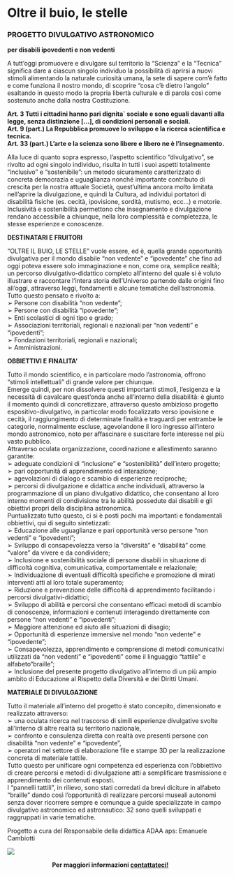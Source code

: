 Oltre il buio, le stelle
========================

### **PROGETTO DIVULGATIVO ASTRONOMICO**  
**per disabili ipovedenti e non vedenti**

A tutt’oggi promuovere e divulgare sul territorio la “Scienza” e la “Tecnica” significa dare a ciascun singolo individuo la possibilità di aprirsi a nuovi stimoli alimentando la naturale curiosità umana, la sete di sapere com’è fatto e come funziona il nostro mondo, di scoprire “cosa c’è dietro l’angolo” esaltando in questo modo la propria libertà culturale e di parola così come sostenuto anche dalla nostra Costituzione.

**Art. 3 Tutti i cittadini hanno pari dignita\` sociale e sono eguali davanti alla legge, senza distinzione \[…\], di condizioni personali e sociali.**  
**Art. 9 (part.) La Repubblica promuove lo sviluppo e la ricerca scientifica e tecnica.**  
**Art. 33 (part.) L’arte e la scienza sono libere e libero ne è l’insegnamento.**

Alla luce di quanto sopra espresso, l’aspetto scientifico “divulgativo”, se rivolto ad ogni singolo individuo, risulta in tutti i suoi aspetti totalmente “inclusivo” e “sostenibile”: un metodo sicuramente caratterizzato di concreta democrazia e uguaglianza nonché importante contributo di crescita per la nostra attuale Società, quest’ultima ancora molto limitata nell’aprire la divulgazione, e quindi la Cultura, ad individui portatori di disabilità fisiche (es. cecità, ipovisione, sordità, mutismo, ecc…) e motorie.  
Inclusività e sostenibilità permettono che insegnamento e divulgazione rendano accessibile a chiunque, nella loro complessità e completezza, le stesse esperienze e conoscenze.

**DESTINATARI E FRUITORI**

“OLTRE IL BUIO, LE STELLE” vuole essere, ed è, quella grande opportunità divulgativa per il mondo disabile “non vedente” e “ipovedente” che fino ad oggi poteva essere solo immaginazione e non, come ora, semplice realtà; un percorso divulgativo-didattico completo all’interno del quale si è voluto illustrare e raccontare l’intera storia dell’Universo partendo dalle origini fino all’oggi, attraverso leggi, fondamenti e alcune tematiche dell’astronomia.  
Tutto questo pensato e rivolto a:  
➢ Persone con disabilità “non vedente”;  
➢ Persone con disabilità “ipovedente”;  
➢ Enti scolastici di ogni tipo e grado;  
➢ Associazioni territoriali, regionali e nazionali per “non vedenti” e “ipovedenti”;  
➢ Fondazioni territoriali, regionali e nazionali;  
➢ Amministrazioni.

**OBBIETTIVI E FINALITA’**

Tutto il mondo scientifico, e in particolare modo l’astronomia, offrono “stimoli intellettuali” di grande valore per chiunque.  
Emerge quindi, per non dissolvere questi importanti stimoli, l’esigenza e la necessità di cavalcare quest’onda anche all’interno della disabilità: è giunto il momento quindi di concretizzare, attraverso questo ambizioso progetto espositivo-divulgativo, in particolar modo focalizzato verso ipovisione e cecità, il raggiungimento di determinate finalità e traguardi per entrambe le categorie, normalmente escluse, agevolandone il loro ingresso all’intero mondo astronomico, noto per affascinare e suscitare forte interesse nel più vasto pubblico.  
Attraverso oculata organizzazione, coordinazione e allestimento saranno garantite:  
➢ adeguate condizioni di “inclusione” e “sostenibilità” dell’intero progetto;  
➢ pari opportunità di apprendimento ed interazione;  
➢ agevolazioni di dialogo e scambio di esperienze reciproche;  
➢ percorsi di divulgazione e didattica anche individuali, attraverso la programmazione di un piano divulgativo didattico, che consentano al loro interno momenti di condivisione tra le abilità possedute dai disabili e gli obiettivi propri della disciplina astronomica.  
Puntualizzato tutto questo, ci si è posti pochi ma importanti e fondamentali obbiettivi, qui di seguito sintetizzati:  
➢ Educazione alle uguaglianze e pari opportunità verso persone “non vedenti” e “ipovedenti”;  
➢ Sviluppo di consapevolezza verso la “diversità” e “disabilità” come “valore” da vivere e da condividere;  
➢ Inclusione e sostenibilità sociale di persone disabili in situazione di difficoltà cognitiva, comunicativa, comportamentale e relazionale;  
➢ Individuazione di eventuali difficoltà specifiche e promozione di mirati interventi atti al loro totale superamento;  
➢ Riduzione e prevenzione delle difficoltà di apprendimento facilitando i percorsi divulgativi-didattici;  
➢ Sviluppo di abilità e percorsi che consentano efficaci metodi di scambio di conoscenze, informazioni e contenuti interagendo direttamente con persone “non vedenti” e “ipovedenti”;  
➢ Maggiore attenzione ed aiuto alle situazioni di disagio;  
➢ Opportunità di esperienze immersive nel mondo “non vedente” e “ipovedente”;  
➢ Consapevolezza, apprendimento e comprensione di metodi comunicativi utilizzati da “non vedenti” e “ipovedenti” come il linguaggio “tattile” e alfabeto“braille”;  
➢ Inclusione del presente progetto divulgativo all’interno di un più ampio ambito di Educazione al Rispetto della Diversità e dei Diritti Umani.

**MATERIALE DI DIVULGAZIONE**

Tutto il materiale all’interno del progetto è stato concepito, dimensionato e realizzato attraverso:  
➢ una oculata ricerca nel trascorso di simili esperienze divulgative svolte all’interno di altre realtà su territorio nazionale,  
➢ confronto e consulenza diretta con realtà ove presenti persone con disabilità “non vedente” e “ipovedente”,  
➢ operatori nel settore di elaborazione file e stampe 3D per la realizzazione concreta di materiale tattile.  
Tutto questo per unificare ogni competenza ed esperienza con l’obbiettivo di creare percorsi e metodi di divulgazione atti a semplificare trasmissione e apprendimento dei contenuti esposti.  
I “pannelli tattili”, in rilievo, sono stati corredati da brevi diciture in alfabeto “braille” dando così l’opportunità di realizzare percorsi museali autonomi senza dover ricorrere sempre e comunque a guide specializzate in campo divulgativo astronomico ed astronautico: 32 sono quelli sviluppati e raggruppati in varie tematiche.

Progetto a cura del Responsabile della didattica ADAA aps: Emanuele Cambiotti

![](https://www.adaa.it/wp/wp-content/uploads/2022/01/esperienza-tattile-copia.jpg)

                          **Per maggiori informazioni [contattateci!](https://www.adaa.it/wp/wp-content/uploads/2022/09/contatti-adaa.pdf)**